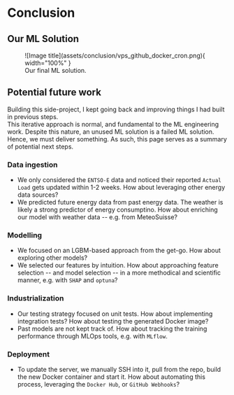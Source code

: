 # Conclusion

## Our ML Solution

<figure markdown="span">
  ![Image title](assets/conclusion/vps_github_docker_cron.png){ width="100%" }
  <figcaption>Our final ML solution.</figcaption>
</figure>

## Potential future work

Building this side-project, I kept going back and improving things I had built in previous steps.<br>
This iterative approach is normal, and fundamental to the ML engineering work.
Despite this nature, an unused ML solution is a failed ML solution. <br>
Hence, we must deliver something. As such, this page serves as a summary of potential next steps.

### Data ingestion 

- We only considered the `ENTSO-E` data and noticed their reported `Actual Load` gets updated within 1-2 weeks. How about leveraging other energy data sources? 
- We predicted future energy data from past energy data. The weather is likely a strong predictor of energy consumptino. How about enriching our model with weather data -- e.g. from MeteoSuisse?

### Modelling

- We focused on an LGBM-based approach from the get-go. How about exploring other models?
- We selected our features by intuition. How about approaching feature selection -- and model selection -- in a more methodical and scientific manner, e.g. with `SHAP` and `optuna`?

### Industrialization

- Our testing strategy focused on unit tests. How about implementing integration tests? How about testing the generated Docker image?
- Past models are not kept track of. How about tracking the training performance through MLOps tools, e.g. with `MLflow`.

### Deployment

- To update the server, we manually SSH into it, pull from the repo, build the new Docker container and start it. How about automating this process, leveraging the `Docker Hub`, or `GitHub Webhooks`?
